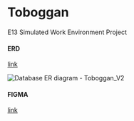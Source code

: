 # Toboggan
E13 Simulated Work Environment Project

#### ERD

[link](https://lucid.app/lucidchart/bc061e42-9dc7-492f-82c0-93282eef1e6d/edit?shared=true&page=0_0#)

![Database ER diagram  - Toboggan_V2](https://user-images.githubusercontent.com/42413958/115970298-17591400-a507-11eb-8c22-c0c4cd5e6cf7.png)

#### FIGMA
[link](https://www.figma.com/file/MjEgJOg3bz8g064Gqatcxo/wireframe?node-id=0%3A1)
